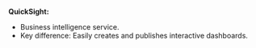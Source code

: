 **QuickSight:**

*   Business intelligence service.
*   Key difference: Easily creates and publishes interactive dashboards.